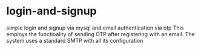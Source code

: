 # login-and-signup
simple login and signup via mysql and email authentication via otp
This employs the functioality of sending OTP after registering with an email. 
The system uses a standard SMTP with all its configuration 
